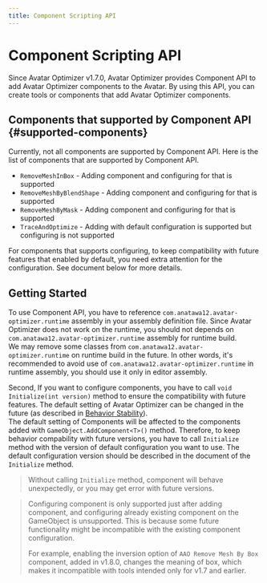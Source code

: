 ```yaml
---
title: Component Scripting API
---
```


# Component Scripting API

Since Avatar Optimizer v1.7.0, Avatar Optimizer provides Component API to add Avatar Optimizer components to the Avatar.
By using this API, you can create tools or components that add Avatar Optimizer components.

## Components that supported by Component API  {#supported-components}

Currently, not all components are supported by Component API.
Here is the list of components that are supported by Component API.

- `RemoveMeshInBox` - Adding component and configuring for that is supported
- `RemoveMeshByBlendShape` - Adding component and configuring for that is supported
- `RemoveMeshByMask` - Adding component and configuring for that is supported
- `TraceAndOptimize` - Adding with default configuration is supported but configuring is not supported

For components that supports configuring, to keep compatibility with future features that enabled by default,
you need extra attention for the configuration. See document below for more details.

## Getting Started

To use Component API, you have to reference `com.anatawa12.avatar-optimizer.runtime` assembly in your assembly definition file.
Since Avatar Optimizer does not work on the runtime, you should not depends on `com.anatawa12.avatar-optimizer.runtime` assembly for runtime build.\
We may remove some classes from `com.anatawa12.avatar-optimizer.runtime` on runtime build in the future.
In other words, it's recommended to avoid use of `com.anatawa12.avatar-optimizer.runtime` in runtime assembly, you should use it only in editor assembly.

Second, If you want to configure components, you have to call `void Initialize(int version)` method to ensure the compatibility with future features.
The default setting of Avatar Optimizer can be changed in the future (as described in [Behavior Stability](../../basic-concept/#behavior-stability)).\
The default setting of Components will be affected to the components added with `GameObject.AddComponent<T>()` method.
Therefore, to keep behavior compability with future versions, you have to call `Initialize` method with the version of default configuration you want to use.
The default configuration version should be described in the document of the `Initialize` method.

<blockquote class="book-hint warning">

Without calling `Initialize` method, component will behave unexpectedly, or you may get error with future versions.

</blockquote>

<blockquote class="book-hint info">

Configuring component is only supported just after adding component, and configuring already existing component on the GameObject is unsupported.
This is because some future functionality might be incompatible with the existing component configuration.

For example, enabling the inversion option of `AAO Remove Mesh By Box` component, added in v1.8.0, changes the meaning of box, which makes it incompatible with tools intended only for v1.7 and earlier.

</blockquote>
